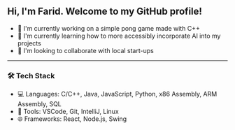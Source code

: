 ## Hi, I'm Farid. Welcome to my GitHub profile! 
- 🎾 I'm currently working on a simple pong game made with C++
- 🌱 I'm currently learning how to more accessibly incorporate AI into my projects
- 🤝 I'm looking to collaborate with local start-ups

---

### 🛠️ Tech Stack
- 💻 Languages: C/C++, Java, JavaScript, Python, x86 Assembly, ARM Assembly, SQL
- 🧰 Tools: VSCode, Git, IntelliJ, Linux
- 🌐 Frameworks: React, Node.js, Swing
